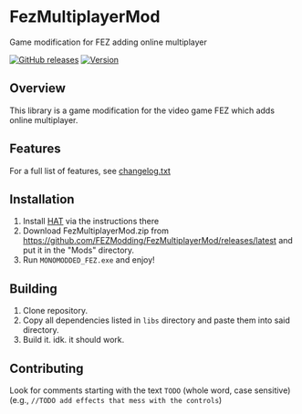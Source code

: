 # FezMultiplayerMod

Game modification for FEZ adding online multiplayer 

[![GitHub releases](https://img.shields.io/github/downloads/FEZModding/FezMultiplayerMod/total.svg?style=flat)](https://github.com/FEZModding/FezMultiplayerMod/releases)
[![Version](https://img.shields.io/github/v/release/FEZModding/FezMultiplayerMod.svg?style=flat)](https://github.com/FEZModding/FezMultiplayerMod/releases/latest)

<!--img src="thumbnail.png" width="50%" alt="Fez Multiplayer Mod in action" title="FezMultiplayerMod in action" /-->

## Overview 

This library is a game modification for the video game FEZ which adds online multiplayer.

## Features

For a full list of features, see [changelog.txt](/changelog.txt)

## Installation

1. Install [HAT](https://github.com/Krzyhau/HAT) via the instructions there
2. Download FezMultiplayerMod.zip from https://github.com/FEZModding/FezMultiplayerMod/releases/latest and put it in the "Mods" directory.
3. Run `MONOMODDED_FEZ.exe` and enjoy!

## Building

1. Clone repository.
2. Copy all dependencies listed in `libs` directory and paste them into said directory.
3. Build it. idk. it should work.

## Contributing

Look for comments starting with the text `TODO` (whole word, case sensitive) (e.g., `//TODO add effects that mess with the controls`)

